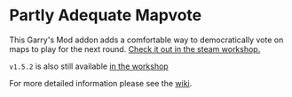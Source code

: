 Partly Adequate Mapvote
===
This Garry's Mod addon adds a comfortable way to democratically vote on maps to play for the next round. [Check it out in the steam workshop.](https://steamcommunity.com/sharedfiles/filedetails/?id=2706252150)

`v1.5.2` is also still available [in the workshop](https://steamcommunity.com/sharedfiles/filedetails/?id=1839994538)

For more detailed information please see the [wiki](https://github.com/Reispfannenfresser/ttt-partly-adequate-mapvote/wiki).
